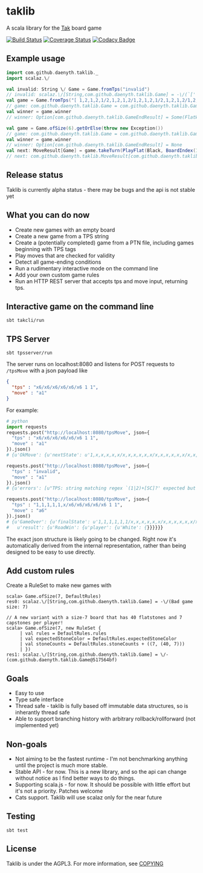 # taklib
A scala library for the [Tak](http://cheapass.com/tak/) board game

[![Build Status](https://travis-ci.org/Daenyth/taklib.svg?branch=master)](https://travis-ci.org/Daenyth/taklib) [![Coverage Status](https://coveralls.io/repos/github/Daenyth/taklib/badge.svg?branch=master)](https://coveralls.io/github/Daenyth/taklib?branch=master) [![Codacy Badge](https://api.codacy.com/project/badge/Grade/ae261facd8f5421dbe9a895f4bcdcd58)](https://www.codacy.com/app/Daenyth/taklib)

## Example usage

```scala
import com.github.daenyth.taklib._
import scalaz.\/
```

```scala
val invalid: String \/ Game = Game.fromTps("invalid")
// invalid: scalaz.\/[String,com.github.daenyth.taklib.Game] = -\/(`[' expected but `i' found)
val game = Game.fromTps("[ 1,2,1,2,1/2,1,2,1,2/1,2,1,2,1/2,1,2,1,2/1,2,1,2,1 12 2 ]").getOrElse(throw new Exception)
// game: com.github.daenyth.taklib.Game = com.github.daenyth.taklib.Game@78c4cfdd
val winner = game.winner
// winner: Option[com.github.daenyth.taklib.GameEndResult] = Some(FlatWin(White))
```

```scala
val game = Game.ofSize(6).getOrElse(throw new Exception())
// game: com.github.daenyth.taklib.Game = com.github.daenyth.taklib.Game@5cf72de5
val winner = game.winner
// winner: Option[com.github.daenyth.taklib.GameEndResult] = None
val next: MoveResult[Game] = game.takeTurn(PlayFlat(Black, BoardIndex(1, 1)))
// next: com.github.daenyth.taklib.MoveResult[com.github.daenyth.taklib.Game] = OkMove(com.github.daenyth.taklib.Game@66f6a349)
```

## Release status
Taklib is currently alpha status - there may be bugs and the api is not stable yet

## What you can do now
- Create new games with an empty board
- Create a new game from a TPS string
- Create a (potentially completed) game from a PTN file, including games beginning with TPS tags
- Play moves that are checked for validity
- Detect all game-ending conditions
- Run a rudimentary interactive mode on the command line
- Add your own custom game rules
- Run an HTTP REST server that accepts tps and move input, returning tps.

## Interactive game on the command line
```
sbt takcli/run
```

## TPS Server
```
sbt tpsserver/run
```

The server runs on localhost:8080 and listens for POST requests to `/tpsMove` with a json payload like
```json
{
  "tps" : "x6/x6/x6/x6/x6/x6 1 1",
  "move" : "a1"
}
```

For example:
```python
# python
import requests
requests.post("http://localhost:8080/tpsMove", json={
  "tps" : "x6/x6/x6/x6/x6/x6 1 1",
  "move" : "a1"
}).json()
# {u'OkMove': {u'nextState': u'1,x,x,x,x,x/x,x,x,x,x,x/x,x,x,x,x,x/x,x,x,x,x,x/x,x,x,x,x,x/x,x,x,x,x,x 2 1'}}

requests.post("http://localhost:8080/tpsMove", json={
  "tps" : "invalid",
  "move" : "a1"
}).json()
# {u'errors': [u"TPS: string matching regex `(1|2)+[SC]?' expected but `i' found"]}

requests.post("http://localhost:8080/tpsMove", json={
  "tps" : "1,1,1,1,1,x/x6/x6/x6/x6/x6 1 1",
  "move" : "a6"
}).json()
# {u'GameOver': {u'finalState': u'1,1,1,1,1,1/x,x,x,x,x,x/x,x,x,x,x,x/x,x,x,x,x,x/x,x,x,x,x,x/x,x,x,x,x,x 2 1',
#   u'result': {u'RoadWin': {u'player': {u'White': {}}}}}}
```

The exact json structure is likely going to be changed. Right now it's automatically derived from the internal representation, rather than being designed to be easy to use directly.

## Add custom rules
Create a RuleSet to make new games with

```
scala> Game.ofSize(7, DefaultRules)
res0: scalaz.\/[String,com.github.daenyth.taklib.Game] = -\/(Bad game size: 7)

// A new variant with a size-7 board that has 40 flatstones and 7 capstones per player!
scala> Game.ofSize(7, new RuleSet {
     | val rules = DefaultRules.rules
     | val expectedStoneColor = DefaultRules.expectedStoneColor
     | val stoneCounts = DefaultRules.stoneCounts + ((7, (40, 7)))
     | })
res1: scalaz.\/[String,com.github.daenyth.taklib.Game] = \/-(com.github.daenyth.taklib.Game@517564bf)
```

## Goals
- Easy to use
- Type safe interface
- Thread safe - taklib is fully based off immutable data structures, so is inherantly thread safe
- Able to support branching history with arbitrary rollback/rollforward (not implemented yet)

## Non-goals
- Not aiming to be the fastest runtime - I'm not benchmarking anything until the project is much more stable.
- Stable API - for now. This is a new library, and so the api can change without notice as I find better ways to do things.
- Supporting scala.js - for now. It should be possible with little effort but it's not a priority. Patches welcome
- Cats support. Taklib will use scalaz only for the near future

## Testing

`sbt test`

## License

Taklib is under the AGPL3. For more information, see [COPYING](COPYING)
